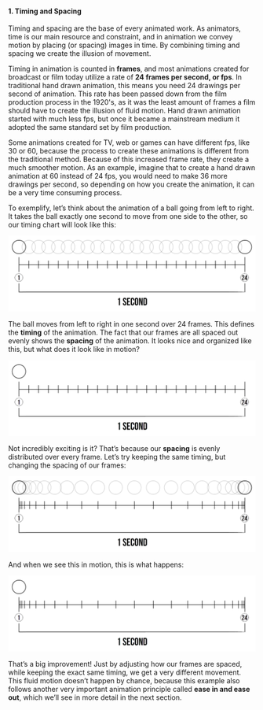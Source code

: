 #### 1. Timing and Spacing

Timing and spacing are the base of every animated work. As animators, time is our main resource and constraint, and in animation we convey motion by placing (or spacing) images in time. By combining timing and spacing we create the illusion of movement.

Timing in animation is counted in **frames**, and most animations created for broadcast or film today utilize a rate of **24 frames per second, or fps**. In traditional hand drawn animation, this means you need 24 drawings per second of animation. This rate has been passed down from the film production process in the 1920's, as it was the least amount of frames a film should have to create the illusion of fluid motion. Hand drawn animation started with much less fps, but once it became a mainstream medium it adopted the same standard set by film production.

Some animations created for TV, web or games can have different fps, like 30 or 60, because the process to create these animations is different from the traditional method. Because of this increased frame rate, they create a much smoother motion. As an example, imagine that to create a hand drawn animation at 60 instead of 24 fps, you would need to make 36 more drawings per second, so depending on how you create the animation, it can be a very time consuming process.

To exemplify, let’s think about the animation of a ball going from left to right. It takes the ball exactly one second to move from one side to the other, so our timing chart will look like this:

![](/assets/unit1/01_timing01.png)

The ball moves from left to right in one second over 24 frames. This defines the **timing** of the animation. The fact that our frames are all spaced out evenly shows the **spacing** of the animation. It looks nice and organized like this, but what does it look like in motion?

![](/assets/unit1/02_timing01_anim.gif)

Not incredibly exciting is it? That’s because our **spacing** is evenly distributed over every frame. Let’s try keeping the same timing, but changing the spacing of our frames:

![](/assets/unit1/03_timing02.png)

And when we see this in motion, this is what happens:

![](/assets/unit1/04_05_timing02_anim.gif)

That’s a big improvement! Just by adjusting how our frames are spaced, while keeping the exact same timing, we get a very different movement. This fluid motion doesn’t happen by chance, because this example also follows another very important animation principle called **ease in and ease out**, which we’ll see in more detail in the next section.
